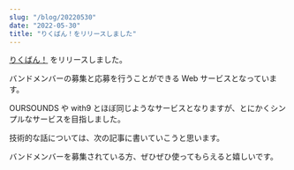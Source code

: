 ```yaml
---
slug: "/blog/20220530"
date: "2022-05-30"
title: "りくばん！をリリースしました"
---
```


[りくばん！](http://recban.kkweb.io/) をリリースしました。

バンドメンバーの募集と応募を行うことができる Web サービスとなっています。

OURSOUNDS や with9 とほぼ同じようなサービスとなりますが、とにかくシンプルなサービスを目指しました。

技術的な話については、次の記事に書いていこうと思います。

バンドメンバーを募集されている方、ぜひぜひ使ってもらえると嬉しいです。

